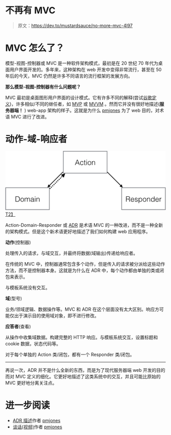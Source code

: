 # 不再有 MVC

> 原文：<https://dev.to/mustardsauce/no-more-mvc-4l97>

# MVC 怎么了？

模型-视图-控制器或 MVC 是一种软件架构模式，最初是在 20 世纪 70 年代为桌面用户界面开发的。多年来，这种架构在 web 开发中变得非常流行，甚至在 50 年后的今天，MVC 仍然是许多不同语言的流行框架的发展方向。

**那么模型-视图-控制器有什么问题呢？**

MVC 最初是桌面图形用户界面的设计模式。它有许多不同的解释(尝试[谷歌定义](https://www.google.cz/search?client=safari&rls=en&dcr=0&biw=1440&bih=839&tbm=isch&sa=1&ei=p5FbWoa0Kou00gXgga-YDg&q=mvc+diagram&oq=mvc+diagram&gs_l=psy-ab.3..0j0i30k1l3j0i5i30k1l5j0i8i30k1.457354.459660.0.459819.15.14.0.0.0.0.149.1488.8j6.14.0....0...1c.1.64.psy-ab..5.10.1005...0i19k1j0i30i19k1j0i8i30i19k1.0.6XAv3kLRibU))，许多相似/不同的继任者，如 [MVP](https://en.wikipedia.org/wiki/Model%E2%80%93view%E2%80%93presenter) 或 [MVVM](https://en.wikipedia.org/wiki/Model%E2%80%93view%E2%80%93viewmodel) 。然而它并没有很好地描述(**服务器端！** ) web-app 架构的样子。这就是为什么 [pmjones](https://github.com/pmjones) 为了 web 目的，对术语 MVC 进行了改进。

# 动作-域-响应者

[![Action-Domain-Responder diagram](img/9a4d06f9bb5c76cdf0e76cab1376e268.png)T2】](https://res.cloudinary.com/practicaldev/image/fetch/s--Gz7nJDrc--/c_limit%2Cf_auto%2Cfl_progressive%2Cq_auto%2Cw_880/http://pmjones.io/adr/adr.png)

Action-Domain-Responder 或 [ADR](http://pmjones.io/adr/) 是术语 MVC 的一种改进，而不是一种全新的架构模式。但是这个新术语更好地描述了我们如何构建 web 应用程序。

**动作**(控制器)

处理传入的请求，与域交互，并最终将数据(域输出)传递给响应者。

在传统的 MVC 中，控制器通常包含多个动作，但是传入的请求被分派给这些动作方法，而不是控制器本身。这就是为什么在 ADR 中，每个动作都由单独的类或闭包来表示。

与模板系统没有交互。

**域**(型号)

业务/领域逻辑、数据操作等。MVC 和 ADR 在这个层面没有太大区别。响应方可能仅出于演示目的使用域对象，即不进行修改。

**应答者**(查看)

从操作中收集域数据。构建完整的 HTTP 响应。与模板系统交互，设置标题和 cookie 数据，状态代码等。

对于每个单独的 Action 类/闭包，都有一个 Responder 类/闭包。

* * *

再说一次，ADR 并不是什么全新的东西，而是为了现代服务器端 web 开发的目的而对 MVC 定义的细化。它更好地描述了这类系统中的交互，并且可能比原始的 MVC 更好地分离关注点。

# 进一步阅读

*   [ADR 描述](https://github.com/pmjones/adr)作者 [pmjones](https://github.com/pmjones)
*   [谈话(视频)](https://vimeo.com/106771285)作者 [pmjones](https://github.com/pmjones)